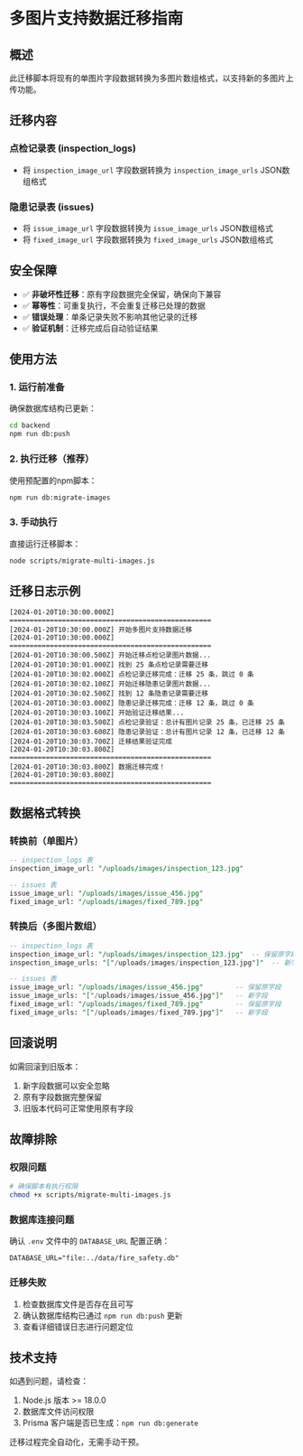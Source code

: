 # 多图片支持数据迁移指南

## 概述

此迁移脚本将现有的单图片字段数据转换为多图片数组格式，以支持新的多图片上传功能。

## 迁移内容

### 点检记录表 (inspection_logs)
- 将 `inspection_image_url` 字段数据转换为 `inspection_image_urls` JSON数组格式

### 隐患记录表 (issues)
- 将 `issue_image_url` 字段数据转换为 `issue_image_urls` JSON数组格式
- 将 `fixed_image_url` 字段数据转换为 `fixed_image_urls` JSON数组格式

## 安全保障

- ✅ **非破坏性迁移**：原有字段数据完全保留，确保向下兼容
- ✅ **幂等性**：可重复执行，不会重复迁移已处理的数据
- ✅ **错误处理**：单条记录失败不影响其他记录的迁移
- ✅ **验证机制**：迁移完成后自动验证结果

## 使用方法

### 1. 运行前准备

确保数据库结构已更新：
```bash
cd backend
npm run db:push
```

### 2. 执行迁移（推荐）

使用预配置的npm脚本：
```bash
npm run db:migrate-images
```

### 3. 手动执行

直接运行迁移脚本：
```bash
node scripts/migrate-multi-images.js
```

## 迁移日志示例

```
[2024-01-20T10:30:00.000Z] ==================================================
[2024-01-20T10:30:00.000Z] 开始多图片支持数据迁移
[2024-01-20T10:30:00.000Z] ==================================================
[2024-01-20T10:30:00.500Z] 开始迁移点检记录图片数据...
[2024-01-20T10:30:01.000Z] 找到 25 条点检记录需要迁移
[2024-01-20T10:30:02.000Z] 点检记录迁移完成：迁移 25 条，跳过 0 条
[2024-01-20T10:30:02.100Z] 开始迁移隐患记录图片数据...
[2024-01-20T10:30:02.500Z] 找到 12 条隐患记录需要迁移
[2024-01-20T10:30:03.000Z] 隐患记录迁移完成：迁移 12 条，跳过 0 条
[2024-01-20T10:30:03.100Z] 开始验证迁移结果...
[2024-01-20T10:30:03.500Z] 点检记录验证：总计有图片记录 25 条，已迁移 25 条
[2024-01-20T10:30:03.600Z] 隐患记录验证：总计有图片记录 12 条，已迁移 12 条
[2024-01-20T10:30:03.700Z] 迁移结果验证完成
[2024-01-20T10:30:03.800Z] ==================================================
[2024-01-20T10:30:03.800Z] 数据迁移完成！
[2024-01-20T10:30:03.800Z] ==================================================
```

## 数据格式转换

### 转换前（单图片）
```sql
-- inspection_logs 表
inspection_image_url: "/uploads/images/inspection_123.jpg"

-- issues 表  
issue_image_url: "/uploads/images/issue_456.jpg"
fixed_image_url: "/uploads/images/fixed_789.jpg"
```

### 转换后（多图片数组）
```sql
-- inspection_logs 表
inspection_image_url: "/uploads/images/inspection_123.jpg"  -- 保留原字段
inspection_image_urls: "["/uploads/images/inspection_123.jpg"]"  -- 新字段

-- issues 表
issue_image_url: "/uploads/images/issue_456.jpg"        -- 保留原字段
issue_image_urls: "["/uploads/images/issue_456.jpg"]"   -- 新字段
fixed_image_url: "/uploads/images/fixed_789.jpg"        -- 保留原字段  
fixed_image_urls: "["/uploads/images/fixed_789.jpg"]"   -- 新字段
```

## 回滚说明

如需回滚到旧版本：
1. 新字段数据可以安全忽略
2. 原有字段数据完整保留
3. 旧版本代码可正常使用原有字段

## 故障排除

### 权限问题
```bash
# 确保脚本有执行权限
chmod +x scripts/migrate-multi-images.js
```

### 数据库连接问题
确认 `.env` 文件中的 `DATABASE_URL` 配置正确：
```env
DATABASE_URL="file:../data/fire_safety.db"
```

### 迁移失败
1. 检查数据库文件是否存在且可写
2. 确认数据库结构已通过 `npm run db:push` 更新
3. 查看详细错误日志进行问题定位

## 技术支持

如遇到问题，请检查：
1. Node.js 版本 >= 18.0.0
2. 数据库文件访问权限
3. Prisma 客户端是否已生成：`npm run db:generate`

迁移过程完全自动化，无需手动干预。